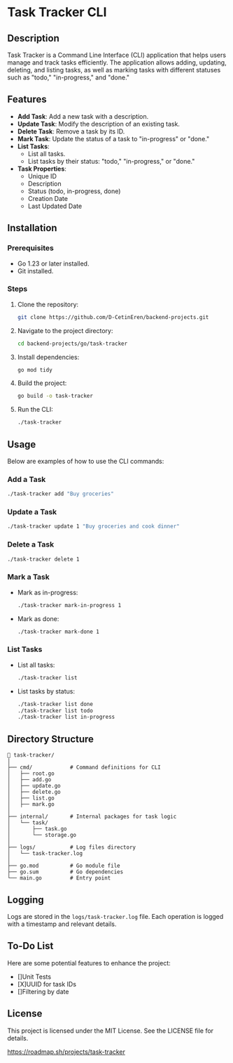 # Task Tracker CLI

## Description

Task Tracker is a Command Line Interface (CLI) application that helps users manage and track tasks efficiently. The application allows adding, updating, deleting, and listing tasks, as well as marking tasks with different statuses such as "todo," "in-progress," and "done."

## Features

- **Add Task**: Add a new task with a description.
- **Update Task**: Modify the description of an existing task.
- **Delete Task**: Remove a task by its ID.
- **Mark Task**: Update the status of a task to "in-progress" or "done."
- **List Tasks**:
  - List all tasks.
  - List tasks by their status: "todo," "in-progress," or "done."
- **Task Properties**:
  - Unique ID
  - Description
  - Status (todo, in-progress, done)
  - Creation Date
  - Last Updated Date

## Installation

### Prerequisites

- Go 1.23 or later installed.
- Git installed.

### Steps

1. Clone the repository:
   ```bash
   git clone https://github.com/D-CetinEren/backend-projects.git
   ```
2. Navigate to the project directory:
   ```bash
   cd backend-projects/go/task-tracker
   ```
3. Install dependencies:
   ```bash
   go mod tidy
   ```
4. Build the project:
   ```bash
   go build -o task-tracker
   ```
5. Run the CLI:
   ```bash
   ./task-tracker
   ```

## Usage

Below are examples of how to use the CLI commands:

### Add a Task

```bash
./task-tracker add "Buy groceries"
```

### Update a Task

```bash
./task-tracker update 1 "Buy groceries and cook dinner"
```

### Delete a Task

```bash
./task-tracker delete 1
```

### Mark a Task

- Mark as in-progress:
  ```bash
  ./task-tracker mark-in-progress 1
  ```
- Mark as done:
  ```bash
  ./task-tracker mark-done 1
  ```

### List Tasks

- List all tasks:
  ```bash
  ./task-tracker list
  ```
- List tasks by status:
  ```bash
  ./task-tracker list done
  ./task-tracker list todo
  ./task-tracker list in-progress
  ```

## Directory Structure

```plaintext
📂 task-tracker/
│
├── cmd/            # Command definitions for CLI
│   ├── root.go
│   ├── add.go
│   ├── update.go
│   ├── delete.go
│   ├── list.go
│   ├── mark.go
│
├── internal/       # Internal packages for task logic
│   └── task/
│       ├── task.go
│       └── storage.go
│
├── logs/           # Log files directory
│   └── task-tracker.log
│
├── go.mod          # Go module file
├── go.sum          # Go dependencies
└── main.go         # Entry point
```

## Logging

Logs are stored in the `logs/task-tracker.log` file. Each operation is logged with a timestamp and relevant details.

## To-Do List

Here are some potential features to enhance the project:

- []Unit Tests
- [X]UUID for task IDs
- []Filtering by date

## License

This project is licensed under the MIT License. See the LICENSE file for details.

https://roadmap.sh/projects/task-tracker
